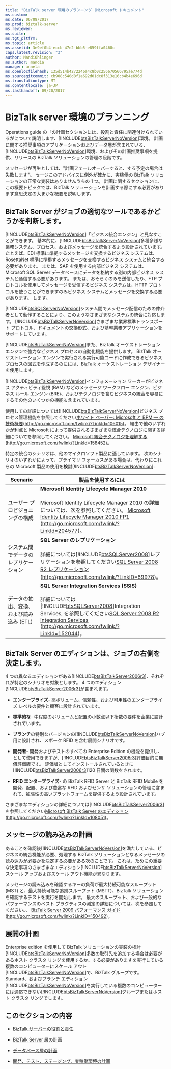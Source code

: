 ```yaml
---
title: "BizTalk server 環境のプランニング |Microsoft ドキュメント"
ms.custom: 
ms.date: 06/08/2017
ms.prod: biztalk-server
ms.reviewer: 
ms.suite: 
ms.tgt_pltfrm: 
ms.topic: article
ms.assetid: 3e9ef0b4-eccb-47e2-bbb5-e859ffa0468c
caps.latest.revision: "3"
author: MandiOhlinger
ms.author: mandia
manager: anneta
ms.openlocfilehash: 135d514b4272246a4c8b0c256670566795ae774d
ms.sourcegitcommit: cb908c540d8f1a692d01dc8f313e16cb4b4e696d
ms.translationtype: MT
ms.contentlocale: ja-JP
ms.lasthandoff: 09/20/2017
---
```

# <a name="planning-the-environment-for-biztalk-server"></a>BizTalk server 環境のプランニング
Operations guide の「の計画セクションには、役割と責任に関連付けられているがについて説明します、[!INCLUDE[btsBizTalkServerNoVersion](../includes/btsbiztalkservernoversion-md.md)]環境。 計画に関する推奨事項のアプリケーションおよびデータ層が含まれている、[!INCLUDE[btsBizTalkServerNoVersion](../includes/btsbiztalkservernoversion-md.md)]環境、およびその計画推奨事項を提供、リリースの BizTalk ソリューションの管理の段階です。  
  
 メッセージが再生としては、"計画フェールオーバーすると、する予定の場合は失敗します"。 セージこのアドバイスに例外が確かに、実稼働の BizTalk ソリューションの正常な実装はありませんうちの 1 つ。 計画に関するセクションに、この概要トピックでは、BizTalk ソリューションを計画する際にする必要があります意思決定の大まかな概要を説明します。  
  
## <a name="deciding-whether-biztalk-server-is-the-right-tool-for-the-job"></a>BizTalk Server がジョブの適切なツールであるかどうかを判断します。  
 [!INCLUDE[btsBizTalkServerNoVersion](../includes/btsbiztalkservernoversion-md.md)]「ビジネス統合エンジン」と見なすことができます。 基本的に、[!INCLUDE[btsBizTalkServerNoVersion](../includes/btsbiztalkservernoversion-md.md)]多種多様な業務システム、プロセス、およびメッセージを統合するよう設計されています。 たとえば、EDI 標準に準拠するメッセージを交換するビジネス システムは、RosettaNet 標準に準拠するメッセージを交換するビジネス システムと統合する必要があります。 または、SAP を使用する内部ビジネス システムは、Microsoft SQL Server データベースにデータを格納する別の内部ビジネス システムと通信する必要があります。 または、おそらくのみを送信したり、FTP プロトコルを使用してメッセージを受信するビジネス システムは、HTTP プロトコルを使うことができますのみビジネス システムとメッセージを交換する必要があります。 します。  
  
 [!INCLUDE[btsSQLServerNoVersion](../includes/btssqlservernoversion-md.md)]システム間でメッセージ配信のための仲介者として動作することにより、このようなさまざまなシステムの統合に対応します。 [!INCLUDE[btsBizTalkServerNoVersion](../includes/btsbiztalkservernoversion-md.md)]さまざまな業界標準トランスポート プロトコル、ドキュメントの交換形式、および基幹業務アプリケーションをサポートしています。  
  
 [!INCLUDE[btsBizTalkServerNoVersion](../includes/btsbiztalkservernoversion-md.md)]また、BizTalk オーケストレーション エンジンで強力なビジネス プロセスの自動化機能を提供します。 BizTalk オーケストレーション エンジンで実行される実行可能コードに作成できるビジネス プロセスの図式を作成するのにには、BizTalk オーケストレーション デザイナーを使用します。  
  
 [!INCLUDE[btsBizTalkServerNoVersion](../includes/btsbiztalkservernoversion-md.md)]インフォメーション ワーカーがビジネス アクティビティ監視 (BAM) などのメッセージ ワークフロー エンジン、ビジネス ルール エンジン (BRE)、およびテクノロジを含むビジネスの統合を容易にするその他のいくつかの機能も含まれています。  
  
 使用しての詳細については[!INCLUDE[btsBizTalkServerNoVersion](../includes/btsbiztalkservernoversion-md.md)]ビジネス プロセス管理機能を参照してください[ホワイト ペーパー: Microsoft と BPM — の技術概要](http://go.microsoft.com/fwlink/?LinkId=106015)(http://go.microsoft.com/fwlink/?LinkId=106015)。 経由で他のいずれかが利点と Microsoft によって提供されるさまざまな統合テクノロジに関する詳細についてを参照してください。 [Microsoft 統合テクノロジを理解する](http://go.microsoft.com/fwlink/?LinkId=158452)(http://go.microsoft.com/fwlink/?LinkId=158452)。  
  
 特定の統合のシナリオは、他のマイクロソフト製品に適しています。 次のシナリオのいずれかによって、プライマリ フォーカスがある場合は、代わりにこれらの Microsoft 製品の使用を検討[!INCLUDE[btsBizTalkServerNoVersion](../includes/btsbiztalkservernoversion-md.md)]:  
  
|**Scenario**|**製品を使用するには**|  
|------------------|------------------------|  
|ユーザー プロビジョニングの構成|**Microsoft Identity Lifecycle Manager 2010**<br /><br /> Microsoft Identity Lifecycle Manager 2010 の詳細については、次を参照してください。 [Microsoft Identity Lifecycle Manager 2010 FP1](http://go.microsoft.com/fwlink/?LinkId=204577) (http://go.microsoft.com/fwlink/?LinkId=204577)。|  
|システム間でデータのレプリケーション|**SQL Server のレプリケーション**<br /><br /> 詳細については[!INCLUDE[btsSQLServer2008](../includes/btssqlserver2008-md.md)]レプリケーションを参照してください[SQL Server 2008 R2 レプリケーション](http://go.microsoft.com/fwlink/?LinkID=69978)(http://go.microsoft.com/fwlink/?LinkID=69978)。|  
|データの抽出、変換、および読み込み (ETL)|**SQL Server Integration Services (SSIS)**<br /><br /> 詳細については[!INCLUDE[btsSQLServer2008](../includes/btssqlserver2008-md.md)]Integration Services, を参照してください[SQL Server 2008 R2 Integration Services](http://go.microsoft.com/fwlink/?LinkId=152044) (http://go.microsoft.com/fwlink/?LinkId=152044)。|  
  
## <a name="deciding-which-edition-of-biztalk-server-is-right-for-the-job"></a>BizTalk Server のエディションは、ジョブの右側を決定します。  
 4 つの異なるエディションがある[!INCLUDE[btsBizTalkServer2006r3](../includes/btsbiztalkserver2006r3-md.md)]、それぞれが特定のシナリオを対象とします。 4 つのエディション[!INCLUDE[btsBizTalkServer2006r3](../includes/btsbiztalkserver2006r3-md.md)]が含まれます。  
  
-   **エンタープライズ**- 高ボリューム、信頼性、および可用性のエンタープライズ レベルの要件と顧客に設計されています。  
  
-   **標準的な**- 中程度のボリュームと配置の小数点以下桁数の要件を企業に設計されています。  
  
-   **ブランチ**の特別なバージョンの[!INCLUDE[btsBizTalkServerNoVersion](../includes/btsbiztalkservernoversion-md.md)]ハブ用に設計され、スポーク RFID を含む展開シナリオです。  
  
-   **開発者**- 開発およびテストのすべての Enterprise Edition の機能を提供し、として使用できますが、[!INCLUDE[btsBizTalkServer2006r3](../includes/btsbiztalkserver2006r3-md.md)]評価目的に無償評価版です。 評価版としてインストールされているときに[!INCLUDE[btsBizTalkServer2006r3](../includes/btsbiztalkserver2006r3-md.md)]120 日間の関数をされます。  
  
-   **RFID エンタープライズ**- の BizTalk RFID Server と BizTalk RFID Mobile を開発、配置、および豊富な RFID およびセンサ ソリューションの管理に含まれて、拡張性の高いプラットフォームを提供するよう設計されています。  
  
 さまざまなエディションの詳細については[!INCLUDE[btsBizTalkServer2006r3](../includes/btsbiztalkserver2006r3-md.md)]を参照してください[Microsoft BizTalk Server のエディション](http://go.microsoft.com/fwlink/?LinkId=108051)(http://go.microsoft.com/fwlink/?LinkId=108051)。  
  
## <a name="planning-for-message-load"></a>メッセージの読み込みの計画  
 あることを確認後[!INCLUDE[btsBizTalkServerNoVersion](../includes/btsbiztalkservernoversion-md.md)]を満たしている、ビジネスの統合機能が必要、処理する BizTalk ソリューションとなるメッセージの読み込みが必要かを決定する必要がある次のことです。 これは、ためにの重要な決定事項のさまざまなエディション[!INCLUDE[btsBizTalkServerNoVersion](../includes/btsbiztalkservernoversion-md.md)]スケール アップおよびスケール アウト機能が異なります。  
  
 メッセージの読み込みを確認するキーの負荷が最大持続可能なスループット (MST) と、最大持続可能な追跡スループット (MSTT)、BizTalk ソリューションを確認するテストを実行を開始します。 最大のスループット、および一般的なパフォーマンスのベスト プラクティスの測定の詳細については、次を参照してください。、 [BizTalk Server 2009 パフォーマンス ガイド](http://go.microsoft.com/fwlink/?LinkID=150492)(http://go.microsoft.com/fwlink/?LinkID=150492)。  
  
## <a name="planning-for-expansion"></a>展開の計画  
 Enterprise edition を使用して BizTalk ソリューションの実装の検討[!INCLUDE[btsBizTalkServerNoVersion](../includes/btsbiztalkservernoversion-md.md)]多数の取引先を追加する場合は必要があるホスト クラスタ リングを使用するか、する必要がありますを実行している複数のコンピューターにスケール アウト[!INCLUDE[btsBizTalkServerNoVersion](../includes/btsbiztalkservernoversion-md.md)]で、BizTalk グループです。 Standard、およびブランチ エディション[!INCLUDE[btsBizTalkServerNoVersion](../includes/btsbiztalkservernoversion-md.md)]を実行している複数のコンピューターには適応できない[!INCLUDE[btsBizTalkServerNoVersion](../includes/btsbiztalkservernoversion-md.md)]グループまたはホスト クラスタ リングでします。  
  
## <a name="in-this-section"></a>このセクションの内容  
  
-   [BizTalk サーバーの役割と責任](../technical-guides/biztalk-server-roles-and-responsibilities.md)  
  
-   [BizTalk Server 層の計画](../technical-guides/planning-the-biztalk-server-tier.md)  
  
-   [データベース層の計画](../technical-guides/planning-the-database-tier.md)  
  
-   [開発、テスト、ステージング、実稼働環境の計画](../technical-guides/planning-the-development-testing-staging-and-production-environments.md)